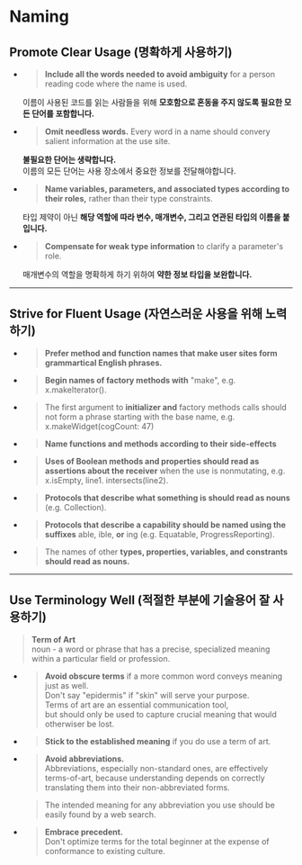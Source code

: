 # Naming

## Promote Clear Usage (명확하게 사용하기)
- >**Include all the words needed to avoid ambiguity** for a person reading code where the name is used.   

    이름이 사용된 코드를 읽는 사람들을 위해 **모호함으로 혼동을 주지 않도록 필요한 모든 단어를 포함합니다.**

- >**Omit needless words.**
    Every word in a name should convery salient information at the use site.   

    **불필요한 단어는 생략합니다.**   
    이름의 모든 단어는 사용 장소에서 중요한 정보를 전달해야합니다.

- >**Name variables, parameters, and associated types according to their roles,** rather than their type constraints.   

    타입 제약이 아닌 **해당 역할에 따라 변수, 매개변수, 그리고 연관된 타입의 이름을 붙입니다.**

- >**Compensate for weak type information** to clarify a parameter's role.   

    매개변수의 역할을 명확하게 하기 위하여 **약한 정보 타입을 보완합니다.**

---
## Strive for Fluent Usage (자연스러운 사용을 위해 노력하기)
- >**Prefer method and function names that make user sites form grammartical English phrases.**

- >**Begin names of factory methods with** "make", e.g. x.makeIterator().

- >The first argument to **initializer and** factory methods calls should not form a phrase starting with the base name, e.g. x.makeWidget(cogCount: 47)

- >**Name functions and methods according to their side-effects**

- >**Uses of Boolean methods and properties should read as assertions about the receiver** when the use is nonmutating, e.g. x.isEmpty, line1. intersects(line2).

- >**Protocols that describe what something is should read as nouns** (e.g. Collection).

- >**Protocols that describe a capability should be named using the suffixes** able, ible, **or** ing (e.g. Equatable, ProgressReporting).

- >The names of other **types, properties, variables, and constrants should read as nouns.**

---
## Use Terminology Well (적절한 부분에 기술용어 잘 사용하기)
>**Term of Art**   
noun - a word or phrase that has a precise, specialized meaning within a particular field or profession.

- >**Avoid obscure terms** if a more common word conveys meaning just as well.   
    Don't say "epidermis" if "skin" will serve your purpose.   
    Terms of art are an essential communication tool,   
    but should only be used to capture crucial meaning that would otherwiser be lost.

- >**Stick to the established meaning** if you do use a term of art.   

- >**Avoid abbreviations.**   
    Abbreviations, especially non-standard ones, are effectively terms-of-art, because understanding depends on correctly translating them into their non-abbreviated forms.
        
    > The intended meaning for any abbreviation you use should be easily found by a web search.

- >**Embrace precedent.**   
    Don't optimize terms for the total beginner at the expense of conformance to existing culture.